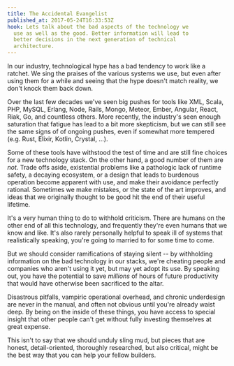 ```yaml
---
title: The Accidental Evangelist
published_at: 2017-05-24T16:33:53Z
hook: Lets talk about the bad aspects of the technology we
  use as well as the good. Better information will lead to
  better decisions in the next generation of technical
  architecture.
---
```


In our industry, technological hype has a bad tendency to
work like a ratchet. We sing the praises of the various
systems we use, but even after using them for a while and
seeing that the hype doesn't match reality, we don't knock
them back down.

Over the last few decades we've seen big pushes for tools
like XML, Scala, PHP, MySQL, Erlang, Node, Rails, Mongo,
Meteor, Ember, Angular, React, Riak, Go, and countless
others. More recently, the industry's seen enough
saturation that fatigue has lead to a bit more skepticism,
but we can still see the same signs of of ongoing pushes,
even if somewhat more tempered (e.g. Rust, Elixir, Kotlin,
Crystal, ...).

Some of these tools have withstood the test of time and are
still fine choices for a new technology stack. On the other
hand, a good number of them are _not_. Trade offs aside,
existential problems like a pathologic lack of runtime
safety, a decaying ecosystem, or a design that leads to
burdenous operation become apparent with use, and make
their avoidance perfectly rational. Sometimes we make
mistakes, or the state of the art improves, and ideas that
we originally thought to be good hit the end of their
useful lifetime.

It's a very human thing to do to withhold criticism. There
are humans on the other end of all this technology, and
frequently they're even humans that we know and like. It's
also rarely personally helpful to speak ill of systems that
realistically speaking, you're going to married to for some
time to come.

But we should consider ramifications of staying silent --
by withholding information on the bad technology in our
stacks, we're cheating people and companies who aren't
using it yet, but may yet adopt its use. By speaking out,
you have the potential to save _millions_ of hours of
future productivity that would have otherwise been
sacrificed to the altar.

Disastrous pitfalls, vampiric operational overhead, and
chronic underdesign are never in the manual, and often not
obvious until you're already waist deep. By being on the
inside of these things, you have access to special insight
that other people can't get without fully investing
themselves at great expense.

This isn't to say that we should unduly sling mud, but
pieces that are honest, detail-oriented, thoroughly
researched, but also critical, might be the best way that
you can help your fellow builders.
